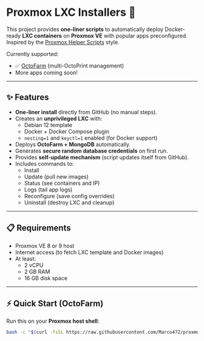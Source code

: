 # Proxmox LXC Installers 🚀

This project provides **one-liner scripts** to automatically deploy Docker-ready **LXC containers** on **Proxmox VE** with popular apps preconfigured.  
Inspired by the [Proxmox Helper Scripts](https://tteck.github.io/Proxmox/) style.

Currently supported:
- ✅ [OctoFarm](https://github.com/OctoFarm/OctoFarm) (multi-OctoPrint management)  
- More apps coming soon!

---

## ✨ Features

- **One-liner install** directly from GitHub (no manual steps).  
- Creates an **unprivileged LXC** with:
  - Debian 12 template  
  - Docker + Docker Compose plugin  
  - `nesting=1` and `keyctl=1` enabled (for Docker support)  
- Deploys **OctoFarm + MongoDB** automatically.  
- Generates **secure random database credentials** on first run.  
- Provides **self-update mechanism** (script updates itself from GitHub).  
- Includes commands to:
  - Install  
  - Update (pull new images)  
  - Status (see containers and IP)  
  - Logs (tail app logs)  
  - Reconfigure (save config overrides)  
  - Uninstall (destroy LXC and cleanup)

---

## 📋 Requirements

- Proxmox VE 8 or 9 host  
- Internet access (to fetch LXC template and Docker images)  
- At least:
  - 2 vCPU  
  - 2 GB RAM  
  - 16 GB disk space  

---

## ⚡ Quick Start (OctoFarm)

Run this on your **Proxmox host shell**:

```bash
bash -c "$(curl -fsSL https://raw.githubusercontent.com/Marco472/proxmox-lxc-installers/main/octofarm/install_octofarm_lxc.sh)" install
